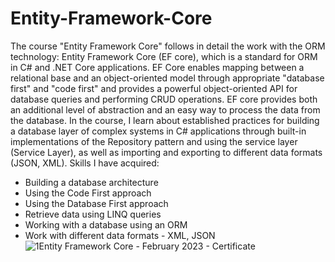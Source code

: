 # Entity-Framework-Core
The course "Entity Framework Core" follows in detail the work with the ORM technology: Entity Framework Core (EF core), which is a standard for ORM in C# and .NET Core applications. EF Core enables mapping between a relational base and an object-oriented model through appropriate "database first" and "code first" and provides a powerful object-oriented API for database queries and performing CRUD operations. EF core provides both an additional level of abstraction and an easy way to process the data from the database. In the course, I learn about established practices for building a database layer of complex systems in C# applications through built-in implementations of the Repository pattern and using the service layer (Service Layer), as well as importing and exporting to different data formats (JSON, XML).
Skills I have acquired:
- Building a database architecture
- Using the Code First approach
- Using the Database First approach
- Retrieve data using LINQ queries
- Working with a database using an ORM
- Work with different data formats - XML, JSON
![1Entity Framework Core - February 2023 - Certificate](https://user-images.githubusercontent.com/106109182/233775698-9ed9e391-3d61-4fd8-b362-d67cd0392b4c.jpg)
